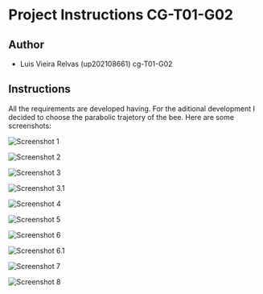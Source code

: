# Project Instructions CG-T01-G02

## Author 

- Luis Vieira Relvas (up202108661) cg-T01-G02

## Instructions 

All the requirements are developed having. For the aditional development I decided to choose the parabolic trajetory of the bee. 
Here are some screenshots: 

![Screenshot 1](screenshots/project-t01g02-1.png)

![Screenshot 2](https://git.fe.up.pt/cg/cg-2023-2024/t01/cg-t01-g02/-/blob/master/project/screenshots/project-t01g02-2.png)

![Screenshot 3](https://git.fe.up.pt/cg/cg-2023-2024/t01/cg-t01-g02/-/blob/master/project/screenshots/project-t01g02-3.png)

![Screenshot 3.1](https://git.fe.up.pt/cg/cg-2023-2024/t01/cg-t01-g02/-/blob/master/project/screenshots/project-t01g02-3-1.png)

![Screenshot 4](https://git.fe.up.pt/cg/cg-2023-2024/t01/cg-t01-g02/-/blob/master/project/screenshots/project-t01g02-4.png)

![Screenshot 5](https://git.fe.up.pt/cg/cg-2023-2024/t01/cg-t01-g02/-/blob/master/project/screenshots/project-t01g02-5.png)

![Screenshot 6](https://git.fe.up.pt/cg/cg-2023-2024/t01/cg-t01-g02/-/blob/master/project/screenshots/project-t01g02-6.png)

![Screenshot 6.1](https://git.fe.up.pt/cg/cg-2023-2024/t01/cg-t01-g02/-/blob/master/project/screenshots/project-t01g02-6-1.png)

![Screenshot 7](https://git.fe.up.pt/cg/cg-2023-2024/t01/cg-t01-g02/-/blob/master/project/screenshots/project-t01g02-7.png)

![Screenshot 8](https://git.fe.up.pt/cg/cg-2023-2024/t01/cg-t01-g02/-/blob/master/project/screenshots/project-t01g02-8.png)





